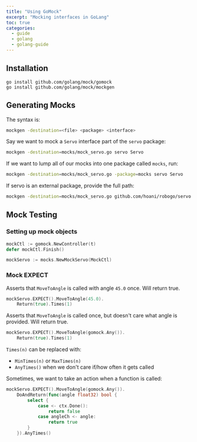 ```yaml
---
title: "Using GoMock"
excerpt: "Mocking interfaces in GoLang"
toc: true
categories:
  - guide
  - golang
  - golang-guide
---
```


## Installation

```
go install github.com/golang/mock/gomock
go install github.com/golang/mock/mockgen
```

## Generating Mocks

The syntax is:

```sh
mockgen -destination=<file> <package> <interface>
```

Say we want to mock a `Servo` interface part of the `servo` package:

```sh
mockgen -destination=mocks/mock_servo.go servo Servo
```

If we want to lump all of our mocks into one package called `mocks`, run:

```sh
mockgen -destination=mocks/mock_servo.go -package=mocks servo Servo
```

If servo is an external package, provide the full path:
```sh
mockgen -destination=mocks/mock_servo.go github.com/hoani/robogo/servo Servo
```

## Mock Testing

### Setting up mock objects

```go
mockCtl := gomock.NewController(t)
defer mockCtl.Finish()

mockServo := mocks.NewMockServo(MockCtl)
```

### Mock EXPECT

Asserts that `MoveToAngle` is called with angle `45.0` once. Will return true.
```go
mockServo.EXPECT().MoveToAngle(45.0).
	Return(true).Times(1)
```

Asserts that `MoveToAngle` is called once, but doesn't care what angle is provided. Will return true.
```go
mockServo.EXPECT().MoveToAngle(gomock.Any()).
	Return(true).Times(1)
```

`Times(n)` can be replaced with:
* `MinTimes(n)` or `MaxTimes(n)`
* `AnyTimes()` when we don't care if/how often it gets called

Sometimes, we want to take an action when a function is called:

```go
mockServo.EXPECT().MoveToAngle(gomock.Any()).
	DoAndReturn(func(angle float32) bool {
		select {
			case <- ctx.Done():
				return false
			case angleCh <- angle:
				return true
		}	
	}).AnyTimes()
```

